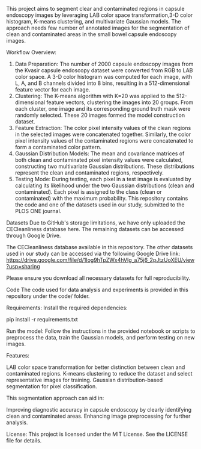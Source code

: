 
This project aims to segment clear and contaminated regions in capsule endoscopy images by leveraging LAB color space transformation,3-D color histogram, K-means clustering, and multivariate Gaussian models. The approach needs few number of annotated images for the segmentation of clean and contaminated areas in the small bowel capsule endoscopy images.

Workflow Overview:
1. Data Preparation:
The number of 2000 capsule endoscopy images from the Kvasir capsule endoscopy dataset were converted from RGB to LAB color space.
A 3-D color histogram was computed for each image, with L, A, and B channels divided into 8 bins, resulting in a 512-dimensional feature vector for each image.
2. Clustering:
The K-means algorithm with K=20 was applied to the 512-dimensional feature vectors, clustering the images into 20 groups.
From each cluster, one image and its corresponding ground truth mask were randomly selected. These 20 images formed the model construction dataset.
3. Feature Extraction:
The color pixel intensity values of the clean regions in the selected images were concatenated together.
Similarly, the color pixel intensity values of the contaminated regions were concatenated to form a contaminated color pattern.
4. Gaussian Distribution Models:
The mean and covariance matrices of both clean and contaminated pixel intensity values were calculated, constructing two multivariate Gaussian distributions.
These distributions represent the clean and contaminated regions, respectively.
5. Testing Mode:
During testing, each pixel in a test image is evaluated by calculating its likelihood under the two Gaussian distributions (clean and contaminated).
Each pixel is assigned to the class (clean or contaminated) with the maximum probability.
This repository contains the code and one of the datasets used in our study, submitted to the PLOS ONE journal.

Datasets
Due to GitHub's storage limitations, we have only uploaded the CECleanliness database here. The remaining datasets can be accessed through Google Drive.

The CECleanliness database available in this repository. The other datasets used in our study can be accessed via the following Google Drive link:
https://drive.google.com/file/d/1Iog9hTpZWx4hVlg_a75j6_2pJtzUoXEU/view?usp=sharing

Please ensure you download all necessary datasets for full reproducibility.

Code
The code used for data analysis and experiments is provided in this repository under the code/ folder.


Requirements: Install the required dependencies:

pip install -r requirements.txt

Run the model: Follow the instructions in the provided notebook or scripts to preprocess the data, train the Gaussian models, and perform testing on new images.

Features:

LAB color space transformation for better distinction between clean and contaminated regions.
K-means clustering to reduce the dataset and select representative images for training.
Gaussian distribution-based segmentation for pixel classification.

This segmentation approach can aid in:

Improving diagnostic accuracy in capsule endoscopy by clearly identifying clean and contaminated areas.
Enhancing image preprocessing for further analysis.

License:
This project is licensed under the MIT License. See the LICENSE file for details.
